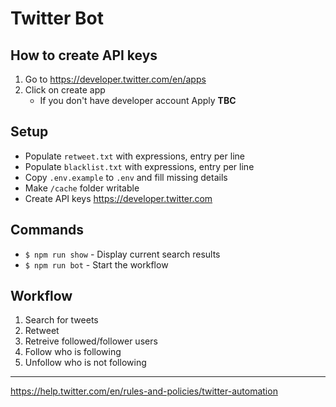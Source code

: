 # Twitter Bot

## How to create API keys

1. Go to https://developer.twitter.com/en/apps
2. Click on create app
   - If you don't have developer account Apply
     **TBC**

## Setup

- Populate `retweet.txt` with expressions, entry per line
- Populate `blacklist.txt` with expressions, entry per line
- Copy `.env.example` to `.env` and fill missing details
- Make `/cache` folder writable
- Create API keys https://developer.twitter.com

## Commands

- `$ npm run show` - Display current search results
- `$ npm run bot` - Start the workflow

## Workflow

1. Search for tweets
2. Retweet
3. Retreive followed/follower users
4. Follow who is following
5. Unfollow who is not following

---

https://help.twitter.com/en/rules-and-policies/twitter-automation

